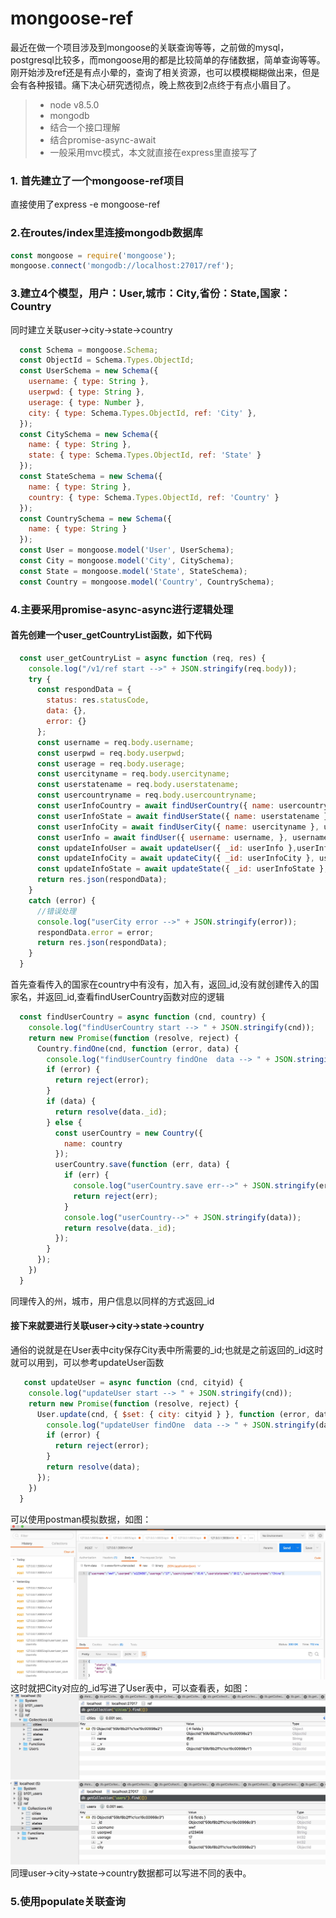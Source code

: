 # mongoose-ref
最近在做一个项目涉及到mongoose的关联查询等等，之前做的mysql，postgresql比较多，而mongoose用的都是比较简单的存储数据，简单查询等等。
刚开始涉及ref还是有点小晕的，查询了相关资源，也可以模模糊糊做出来，但是会有各种报错。痛下决心研究透彻点，晚上熬夜到2点终于有点小眉目了。
> * node v8.5.0
> * mongodb
> * 结合一个接口理解
> * 结合promise-async-await
> * 一般采用mvc模式，本文就直接在express里直接写了
### 1. 首先建立了一个mongoose-ref项目
直接使用了express -e mongoose-ref
### 2.在routes/index里连接mongodb数据库
```js
const mongoose = require('mongoose');
mongoose.connect('mongodb://localhost:27017/ref');
```
### 3.建立4个模型，用户：User,城市：City,省份：State,国家：Country
同时建立关联user->city->state->country
```js
  const Schema = mongoose.Schema;
  const ObjectId = Schema.Types.ObjectId;
  const UserSchema = new Schema({
    username: { type: String },
    userpwd: { type: String },
    userage: { type: Number },
    city: { type: Schema.Types.ObjectId, ref: 'City' },
  });
  const CitySchema = new Schema({
    name: { type: String },
    state: { type: Schema.Types.ObjectId, ref: 'State' }
  });
  const StateSchema = new Schema({
    name: { type: String },
    country: { type: Schema.Types.ObjectId, ref: 'Country' }
  });
  const CountrySchema = new Schema({
    name: { type: String }
  });
  const User = mongoose.model('User', UserSchema);
  const City = mongoose.model('City', CitySchema);
  const State = mongoose.model('State', StateSchema);
  const Country = mongoose.model('Country', CountrySchema);
```
### 4.主要采用promise-async-async进行逻辑处理
#### 首先创建一个user_getCountryList函数，如下代码
```js
  const user_getCountryList = async function (req, res) {
    console.log("/v1/ref start -->" + JSON.stringify(req.body));
    try {
      const respondData = {
        status: res.statusCode,
        data: {},
        error: {}
      };
      const username = req.body.username;
      const userpwd = req.body.userpwd;
      const userage = req.body.userage;
      const usercityname = req.body.usercityname;
      const userstatename = req.body.userstatename;
      const usercountryname = req.body.usercountryname;
      const userInfoCountry = await findUserCountry({ name: usercountryname }, usercountryname);//查看国家
      const userInfoState = await findUserState({ name: userstatename }, userstatename);//查看州
      const userInfoCity = await findUserCity({ name: usercityname }, usercityname);//查看城市
      const userInfo = await findUser({ username: username, }, username,userpwd,userage);//查看用户信息
      const updateInfoUser = await updateUser({ _id: userInfo },userInfoCity);//更新用户信息
      const updateInfoCity = await updateCity({ _id: userInfoCity }, userInfoState);//更新城市信息
      const updateInfoState = await updateState({ _id: userInfoState }, userInfoCountry);//更新州信息
      return res.json(respondData);
    }
    catch (error) {
      //错误处理
      console.log("userCity error -->" + JSON.stringify(error));
      respondData.error = error;
      return res.json(respondData);
    }
  }
```
首先查看传入的国家在country中有没有，加入有，返回_id,没有就创建传入的国家名，并返回_id,查看findUserCountry函数对应的逻辑
```js
  const findUserCountry = async function (cnd, country) {
    console.log("findUserCountry start --> " + JSON.stringify(cnd));
    return new Promise(function (resolve, reject) {
      Country.findOne(cnd, function (error, data) {
        console.log("findUserCountry findOne  data --> " + JSON.stringify(data));
        if (error) {
          return reject(error);
        }
        if (data) {
          return resolve(data._id);
        } else {
          const userCountry = new Country({
            name: country
          });
          userCountry.save(function (err, data) {
            if (err) {
              console.log("userCountry.save err-->" + JSON.stringify(err));
              return reject(err);
            }
            console.log("userCountry-->" + JSON.stringify(data));
            return resolve(data._id);
          });
        }
      });
    })
  }
```
同理传入的州，城市，用户信息以同样的方式返回_id
#### 接下来就要进行关联user->city->state->country
通俗的说就是在User表中city保存City表中所需要的_id;也就是之前返回的_id这时就可以用到，可以参考updateUser函数
```js
   const updateUser = async function (cnd, cityid) {
    console.log("updateUser start --> " + JSON.stringify(cnd));
    return new Promise(function (resolve, reject) {
      User.update(cnd, { $set: { city: cityid } }, function (error, data) {
        console.log("updateUser findOne  data --> " + JSON.stringify(data));
        if (error) {
          return reject(error);
        }
        return resolve(data);
      });
    })
  }
```
可以使用postman模拟数据，如图：
![Postman模拟接口请求](https://github.com/wang-weifeng/picture/blob/master/mongoose-ref/postman.png)
这时就把City对应的_id写进了User表中，可以查看表，如图：
![User表中数据](https://github.com/wang-weifeng/picture/blob/master/mongoose-ref/city.png)
![City表中数据](https://github.com/wang-weifeng/picture/blob/master/mongoose-ref/user.png)
同理user->city->state->country数据都可以写进不同的表中。
### 5.使用populate关联查询

    
